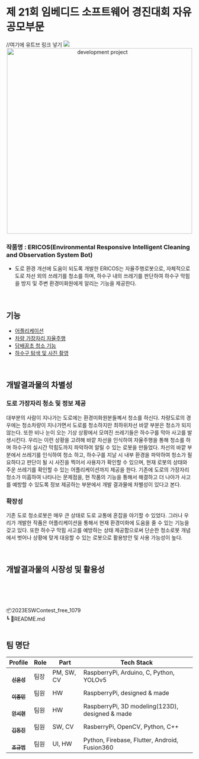 # 제 21회 임베디드 소프트웨어 경진대회 자유공모부문
<div align="left">
//여기에 유트브 링크 넣기
<a href="https://www.youtube.com/watch?v=rZodmwJkPVo"><img src="https://img.shields.io/badge/YouTube-%23FF0000.svg?style=for-the-badge&logo=YouTube&logoColor=white"/></a>
</div>


<!-- ## 개발 요약 -->
<div align="center"><img src="https://github.com/yooon27/2023ESWContest_free_1079/assets/124117305/67385786-246f-4564-96f0-2f58e80b038e" width="500px;" alt="development project" /></div>


### 작품명 : ERICOS(Environmental Responsive Intelligent Cleaning and Observation System Bot)

- 도로 환경 개선에 도움이 되도록 개발한 ERICOS는 자율주행로봇으로, 자체적으로 도로 차선 외의 쓰레기를 청소를 하며, 하수구 내의 쓰레기를 판단하여 하수구 막힘을 방지 및 주변 환경미화원에게 알리는 기능을 제공한다.

<br>



## 기능

- <a href="">어플리케이션</a>
- <a href="">차량 가장자리 자율주행</a>
- <a href="">담배꽁초 청소 기능</a>
- <a href="">하수구 탐색 및 사진 촬영</a>

<br>

## 개발결과물의 차별성
### 도로 가장자리 청소 및 정보 제공
대부분의 사람이 지나가는 도로에는 환경미화원분들꼐서 청소를 하신다. 차량도로의 경우에는 청소차량이 지나가면서 도로를 청소하지만 최하위차선 바깥 부분은 청소가 되지 않는다. 또한 비나 눈이 오는 기상 상황에서 모여진 쓰레기들은 하수구를 막아 사고를 발생시킨다. 우리는 이런 상황을 고려해 바깥 차선을 인식하여 자율주행을 통해 청소를 하며 하수구의 실시간 막힘도까지 파악하여 알릴 수 있는 로봇을 만들었다. 차선의 바깥 부분에서 쓰레기를 인식하여 청소 하고, 하수구를 지날 시 내부 환경을 파악하여 청소가 필요하다고 판단이 될 시 사진을 찍어서 사용자가 확인할 수 있으며, 현재 로봇의 상태와 주운 쓰레기를 확인할 수 있는 어플리케이션까지 제공을 한다. 기존에 도로의 가장자리 청소가 미흡하여 나타나는 문제점을, 현 작품의 기능을 통해서 해결하고 더 나아가 사고를 예방할 수 있도록 정보 제공하는 부분에서 개발 결과물에 차별성이 있다고 본다.
### 확장성
기존 도로 청소로봇은 매우 큰 상태로 도로 교통에 혼잡을 야기할 수 있었다. 그러나 우리가 개발한 작품은 어플리케이션을 통해서 현재 환경미화에 도움을 줄 수 있는 기능을 갖고 있다. 또한 하수구 막힘 사고를 예방하는 상태 제공함으로써 단순한 청소로봇 개념에서 벗어나 상황에 맞게 대응할 수 있는 로봇으로 활용방안 및 사용 가능성이 높다.


<br>

## 개발결과물의 시장성 및 활용성
### 


<br>

## 
<br/>
📦2023ESWContest_free_1079 <br/>
 ┗ 📜README.md
<br><br>

## 팀 명단
| Profile | Role | Part | Tech Stack |
| ------- | ---- | ---- | ---------- |
| <div align="center"><a href=""><br/><sub><b>신윤성</b><sub></a></div> | 팀장 | PM, SW, CV| RaspberryPi, Arduino, C, Python, YOLOv5|
| <div align="center"><a href=""><br/><sub><b>이종민</b><sub></a></div> | 팀원 | HW | RaspberryPi, designed & made |
| <div align="center"><a href=""><br/><sub><b>안서현</b></sub></a></div> | 팀원 | HW | RaspberryPi, 3D modeling(123D), designed & made |
| <div align="center"><a href=""><br/><sub><b>김동진</b></sub></a></div> | 팀원 | SW, CV | RasberryPi, OpenCV, Python, C++ |
| <div align="center"><a href=""><br/><sub><b>조규범</b></sub></a></div> | 팀원 | UI, HW | Python, Firebase, Flutter, Android, Fusion360 |
